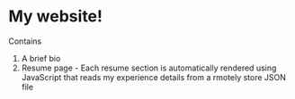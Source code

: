 # My website!

Contains
1. A brief bio
2. Resume page - Each resume section is automatically rendered using JavaScript that reads my experience details from a rmotely store JSON file
